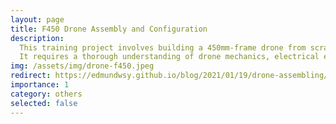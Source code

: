 ```yaml
---
layout: page
title: F450 Drone Assembly and Configuration
description:
  This training project involves building a 450mm-frame drone from scratch, covering mechanical assembly, electrical welding, computer environment setup, software deployment, and real-world tests.<br>
  It requires a thorough understanding of drone mechanics, electrical engineering, and software programming. The construction process involves selecting appropriate parts, soldering and wiring the components, and ensuring proper balance for stable flight.
img: /assets/img/drone-f450.jpeg
redirect: https://edmundwsy.github.io/blog/2021/01/19/drone-assembling/
importance: 1
category: others
selected: false
---
```

